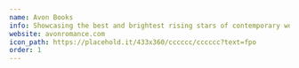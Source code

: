 ```yaml
---
name: Avon Books
info: Showcasing the best and brightest rising stars of contemporary women’s fiction with a bent towards the immensely popular romance genre.
website: avonromance.com
icon_path: https://placehold.it/433x360/cccccc/cccccc?text=fpo
order: 1
---
```


